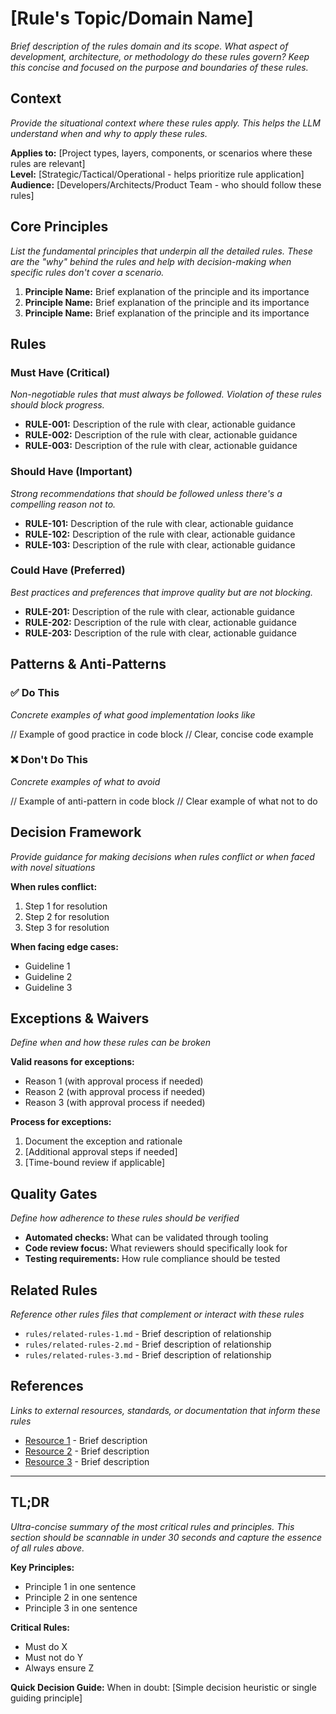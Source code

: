 # [Rule's Topic/Domain Name]

_Brief description of the rules domain and its scope. What aspect of development, architecture, or methodology do these rules govern? Keep this concise and focused on the purpose and boundaries of these rules._

## Context

_Provide the situational context where these rules apply. This helps the LLM understand when and why to apply these rules._

**Applies to:** [Project types, layers, components, or scenarios where these rules are relevant]  
**Level:** [Strategic/Tactical/Operational - helps prioritize rule application]  
**Audience:** [Developers/Architects/Product Team - who should follow these rules]

## Core Principles

_List the fundamental principles that underpin all the detailed rules. These are the "why" behind the rules and help with decision-making when specific rules don't cover a scenario._

1. **Principle Name:** Brief explanation of the principle and its importance
2. **Principle Name:** Brief explanation of the principle and its importance
3. **Principle Name:** Brief explanation of the principle and its importance

## Rules

### Must Have (Critical)

_Non-negotiable rules that must always be followed. Violation of these rules should block progress._

- **RULE-001:** Description of the rule with clear, actionable guidance
- **RULE-002:** Description of the rule with clear, actionable guidance
- **RULE-003:** Description of the rule with clear, actionable guidance

### Should Have (Important)

_Strong recommendations that should be followed unless there's a compelling reason not to._

- **RULE-101:** Description of the rule with clear, actionable guidance
- **RULE-102:** Description of the rule with clear, actionable guidance
- **RULE-103:** Description of the rule with clear, actionable guidance

### Could Have (Preferred)

_Best practices and preferences that improve quality but are not blocking._

- **RULE-201:** Description of the rule with clear, actionable guidance
- **RULE-202:** Description of the rule with clear, actionable guidance
- **RULE-203:** Description of the rule with clear, actionable guidance

## Patterns & Anti-Patterns

### ✅ Do This

_Concrete examples of what good implementation looks like_

// Example of good practice in code block
// Clear, concise code example

### ❌ Don't Do This

_Concrete examples of what to avoid_

// Example of anti-pattern in code block
// Clear example of what not to do

## Decision Framework

_Provide guidance for making decisions when rules conflict or when faced with novel situations_

**When rules conflict:**

1. Step 1 for resolution
2. Step 2 for resolution
3. Step 3 for resolution

**When facing edge cases:**

- Guideline 1
- Guideline 2
- Guideline 3

## Exceptions & Waivers

_Define when and how these rules can be broken_

**Valid reasons for exceptions:**

- Reason 1 (with approval process if needed)
- Reason 2 (with approval process if needed)
- Reason 3 (with approval process if needed)

**Process for exceptions:**

1. Document the exception and rationale
2. [Additional approval steps if needed]
3. [Time-bound review if applicable]

## Quality Gates

_Define how adherence to these rules should be verified_

- **Automated checks:** What can be validated through tooling
- **Code review focus:** What reviewers should specifically look for
- **Testing requirements:** How rule compliance should be tested

## Related Rules

_Reference other rules files that complement or interact with these rules_

- `rules/related-rules-1.md` - Brief description of relationship
- `rules/related-rules-2.md` - Brief description of relationship
- `rules/related-rules-3.md` - Brief description of relationship

## References

_Links to external resources, standards, or documentation that inform these rules_

- [Resource 1](url) - Brief description
- [Resource 2](url) - Brief description
- [Resource 3](url) - Brief description

---

## TL;DR

_Ultra-concise summary of the most critical rules and principles. This section should be scannable in under 30 seconds and capture the essence of all rules above._

**Key Principles:**

- Principle 1 in one sentence
- Principle 2 in one sentence
- Principle 3 in one sentence

**Critical Rules:**

- Must do X
- Must not do Y
- Always ensure Z

**Quick Decision Guide:**
When in doubt: [Simple decision heuristic or single guiding principle]
